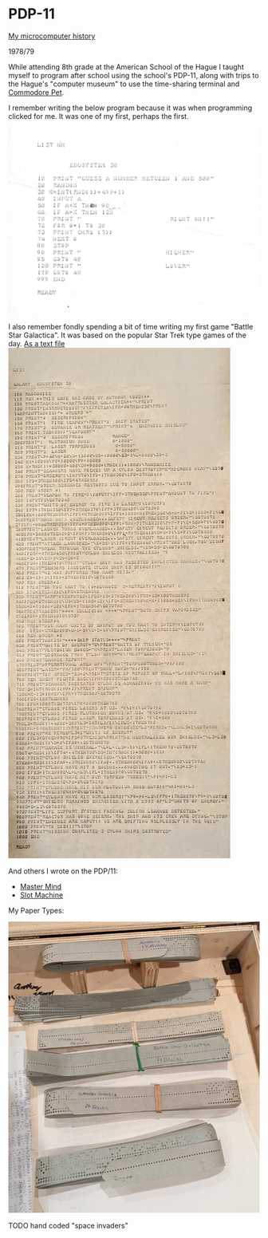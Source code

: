 # PDP-11
[My microcomputer history](./../aw-microcomputer-history.md)

1978/79

While attending 8th grade at the American School of the Hague I taught myself to program after school using the school's PDP-11, along with trips to the Hague's "computer museum" to use the time-sharing terminal and [Commodore Pet](https://en.wikipedia.org/wiki/Commodore_PET#/media/File:Commodore_2001_Series-IMG_0448b.jpg).

I remember writing the below program because it was when programming clicked for me.  It was one of my first, perhaps the first.

![first](./guess-500.jpg)

I also remember fondly spending a bit of time writing my first game "Battle Star Galactica". It was based on the popular Star Trek type games of the day.
[As a text file](./battlestar-galactica.basic.txt)
![battlestar galactica](./battlestar-galactica.jpg)

And others I wrote on the PDP/11:

   - [Master Mind](./mastermind-scan.jpg)
   - [Slot Machine](./slotmachine.jpg)

My Paper Types:

![papertapes](./paper-tapes.jpg)

TODO hand coded "space invaders"


